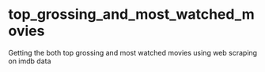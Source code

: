 # top_grossing_and_most_watched_movies
Getting the both top grossing and most watched movies using web scraping on imdb data
